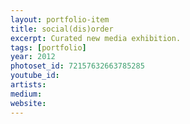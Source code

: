 ```yaml
---
layout: portfolio-item
title: social(dis)order
excerpt: Curated new media exhibition.
tags: [portfolio]
year: 2012
photoset_id: 72157632663785285
youtube_id:
artists:
medium:
website:
---
```

